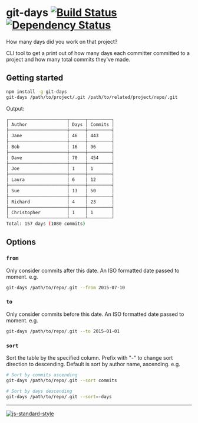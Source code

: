 # git-days [![Build Status](https://travis-ci.org/tableflip/git-days.svg)](https://travis-ci.org/tableflip/git-days) [![Dependency Status](https://david-dm.org/tableflip/git-days.svg)](https://david-dm.org/tableflip/git-days)
How many days did you work on that project?

CLI tool to get a print out of how many days each committer committed to a project and how many total commits they've made.

## Getting started

```sh
npm install -g git-days
git-days /path/to/project/.git /path/to/related/project/repo/.git
```

Output:

```sh
┌──────────────────────┬──────┬─────────┐
│ Author               │ Days │ Commits │
├──────────────────────┼──────┼─────────┤
│ Jane                 │ 46   │ 443     │
├──────────────────────┼──────┼─────────┤
│ Bob                  │ 16   │ 96      │
├──────────────────────┼──────┼─────────┤
│ Dave                 │ 70   │ 454     │
├──────────────────────┼──────┼─────────┤
│ Joe                  │ 1    │ 1       │
├──────────────────────┼──────┼─────────┤
│ Laura                │ 6    │ 12      │
├──────────────────────┼──────┼─────────┤
│ Sue                  │ 13   │ 50      │
├──────────────────────┼──────┼─────────┤
│ Richard              │ 4    │ 23      │
├──────────────────────┼──────┼─────────┤
│ Christopher          │ 1    │ 1       │
└──────────────────────┴──────┴─────────┘
Total: 157 days (1080 commits)
```

## Options

### `from`
Only consider commits after this date. An ISO formatted date passed to moment. 
e.g.

```sh
git-days /path/to/repo/.git --from 2015-07-10
```

### `to`
Only consider commits before this date. An ISO formatted date passed to moment. 
e.g.

```sh
git-days /path/to/repo/.git --to 2015-01-01
```

### `sort`
Sort the table by the specified column. Prefix with "-" to change sort direction to descending. Default is sort by author name, ascending.
e.g.

```sh
# Sort by commits ascending
git-days /path/to/repo/.git --sort commits

# Sort by days descending
git-days /path/to/repo/.git --sort=-days
```

---
[![js-standard-style](https://cdn.rawgit.com/feross/standard/master/badge.svg)](https://github.com/feross/standard)
